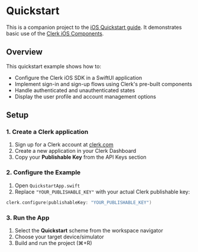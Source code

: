 # Quickstart

This is a companion project to the [iOS Quickstart guide](https://clerk.com/docs/quickstarts/ios). It demonstrates basic use of the [Clerk iOS Components](https://clerk.com/docs/references/ios/auth-view).

## Overview

This quickstart example shows how to:

- Configure the Clerk iOS SDK in a SwiftUI application
- Implement sign-in and sign-up flows using Clerk's pre-built components
- Handle authenticated and unauthenticated states
- Display the user profile and account management options

## Setup

### 1. Create a Clerk application

1. Sign up for a Clerk account at [clerk.com](https://clerk.com)
2. Create a new application in your Clerk Dashboard
3. Copy your **Publishable Key** from the API Keys section

### 2. Configure the Example

1. Open `QuickstartApp.swift`
2. Replace `"YOUR_PUBLISHABLE_KEY"` with your actual Clerk publishable key:

```swift
clerk.configure(publishableKey: "YOUR_PUBLISHABLE_KEY")
```

### 3. Run the App

1. Select the **Quickstart** scheme from the workspace navigator
2. Choose your target device/simulator
3. Build and run the project (⌘+R)